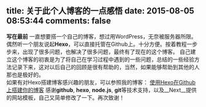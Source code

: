 title: 关于此个人博客的一点感悟
date: 2015-08-05 08:53:44
comments: false
---

**写在最前**
一直想要搭一个自己的博客，想过用WordPress，无奈被服务器所限。偶然听一个朋友说起**Hexo**，可以直接托管在Github上。十分方便。按着教程一步步来，出现了很多问题，也解决了很多问题，最终有了现在的这个博客。
自己建立这个博客的初衷是为了将自己在学习过程中遇到的一些问题，总结的一些经验方法记录下来，这对以后自己的回顾是很有帮助的，当然，如果能够帮助到其他的人那也是极好的。  
如果有对Hexo搭建博客感兴趣的朋友，可以参照我的博客：
[使用Hexo在Github上搭建你的博客](http://blog.waydrow.com/2015/08/14/%E4%BD%BF%E7%94%A8Hexo%E5%9C%A8Github%E4%B8%8A%E6%90%AD%E5%BB%BA%E4%BD%A0%E7%9A%84%E5%8D%9A%E5%AE%A2/)
感谢**github**, **hexo**, **node.js**, **git**等技术支持，以及__Next__提供的网站模板，自己又简单修改了一下。再次致谢！
